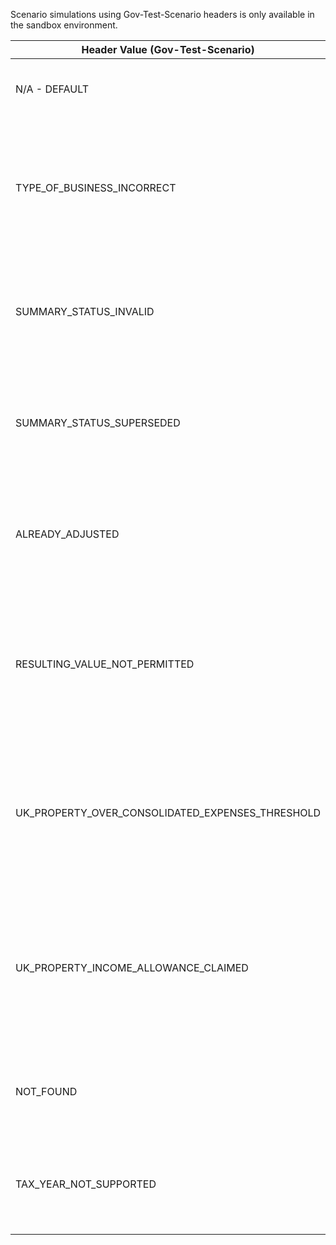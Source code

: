 <p>Scenario simulations using Gov-Test-Scenario headers is only available in the sandbox environment.</p>
<table>
    <thead>
        <tr>
            <th>Header Value (Gov-Test-Scenario)</th>
            <th>Scenario</th>
        </tr>
    </thead>
    <tbody>
        <tr>
            <td><p>N/A - DEFAULT</p></td>
            <td><p>Simulates success response.</p></td>
        </tr>
        <tr>
            <td><p>TYPE_OF_BUSINESS_INCORRECT</p></td>
            <td><p>Simulates the scenario where the calculation ID supplied does not relate to a UK property business.</p></td>
        </tr>
        <tr>
            <td><p>SUMMARY_STATUS_INVALID</p></td>
            <td><p>Simulates the scenario where the summary is invalid and cannot be adjusted.</p></td>
        </tr>
        <tr>
            <td><p>SUMMARY_STATUS_SUPERSEDED</p></td>
            <td><p>Simulates the scenario where the summary is superseded and cannot be adjusted.</p></td>
        </tr>
        <tr>
            <td><p>ALREADY_ADJUSTED</p></td>
            <td><p>Simulates the scenario where the summary has already been adjusted.</p></td>
        </tr>
        <tr>
            <td><p>RESULTING_VALUE_NOT_PERMITTED</p></td>
            <td><p>Simulates the scenario where one or more adjustments would result in a negative value that is not permitted.</p></td>
        </tr>        
        <tr>
            <td><p>UK_PROPERTY_OVER_CONSOLIDATED_EXPENSES_THRESHOLD</p></td>
            <td><p>Simulates the scenario where the cumulative turnover amount exceeds the consolidated expenses threshold.</p></td>
        </tr>
        <tr>
            <td><p>UK_PROPERTY_INCOME_ALLOWANCE_CLAIMED</p></td>
            <td><p>Simulates the scenario where property income allowance was claimed but the adjustment was made to expenses.</p></td>
        </tr>
        <tr>
            <td><p>NOT_FOUND</p></td>
            <td><p>Simulates the scenario where no data is found.</p></td>
        </tr>
        <tr>
            <td><p>TAX_YEAR_NOT_SUPPORTED</p></td>
            <td><p>Simulates the scenario where the tax year is not supported.</p></td>
        </tr>
    </tbody>
</table>

